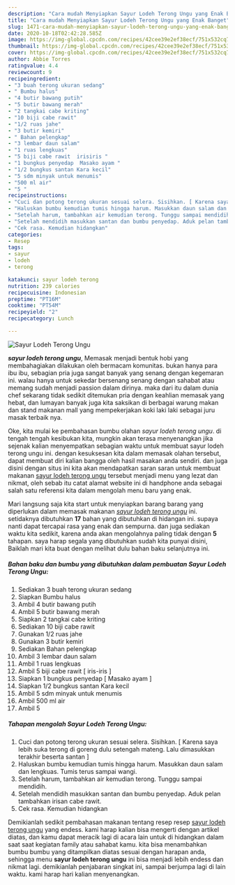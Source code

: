 ```yaml
---
description: "Cara mudah Menyiapkan Sayur Lodeh Terong Ungu yang Enak Banget"
title: "Cara mudah Menyiapkan Sayur Lodeh Terong Ungu yang Enak Banget"
slug: 1471-cara-mudah-menyiapkan-sayur-lodeh-terong-ungu-yang-enak-banget
date: 2020-10-18T02:42:28.585Z
image: https://img-global.cpcdn.com/recipes/42cee39e2ef38ecf/751x532cq70/sayur-lodeh-terong-ungu-foto-resep-utama.jpg
thumbnail: https://img-global.cpcdn.com/recipes/42cee39e2ef38ecf/751x532cq70/sayur-lodeh-terong-ungu-foto-resep-utama.jpg
cover: https://img-global.cpcdn.com/recipes/42cee39e2ef38ecf/751x532cq70/sayur-lodeh-terong-ungu-foto-resep-utama.jpg
author: Abbie Torres
ratingvalue: 4.4
reviewcount: 9
recipeingredient:
- "3 buah terong ukuran sedang"
- " Bumbu halus"
- "4 butir bawang putih"
- "5 butir bawang merah"
- "2 tangkai cabe kriting"
- "10 biji cabe rawit"
- "1/2 ruas jahe"
- "3 butir kemiri"
- " Bahan pelengkap"
- "3 lembar daun salam"
- "1 ruas lengkuas"
- "5 biji cabe rawit  irisiris "
- "1 bungkus penyedap  Masako ayam "
- "1/2 bungkus santan Kara kecil"
- "5 sdm minyak untuk menumis"
- "500 ml air"
- "5 "
recipeinstructions:
- "Cuci dan potong terong ukuran sesuai selera. Sisihkan. [ Karena saya lebih suka terong di goreng dulu setengah mateng. Lalu dimasukkan terakhir beserta santan ]"
- "Haluskan bumbu kemudian tumis hingga harum. Masukkan daun salam dan lengkuas. Tumis terus sampai wangi."
- "Setelah harum, tambahkan air kemudian terong. Tunggu sampai mendidih."
- "Setelah mendidih masukkan santan dan bumbu penyedap. Aduk pelan tambahkan irisan cabe rawit."
- "Cek rasa. Kemudian hidangkan"
categories:
- Resep
tags:
- sayur
- lodeh
- terong

katakunci: sayur lodeh terong 
nutrition: 239 calories
recipecuisine: Indonesian
preptime: "PT16M"
cooktime: "PT54M"
recipeyield: "2"
recipecategory: Lunch

---
```



![Sayur Lodeh Terong Ungu](https://img-global.cpcdn.com/recipes/42cee39e2ef38ecf/751x532cq70/sayur-lodeh-terong-ungu-foto-resep-utama.jpg)

<b><i>sayur lodeh terong ungu</i></b>, Memasak menjadi bentuk hobi yang membahagiakan dilakukan oleh bermacam komunitas. bukan hanya para ibu ibu, sebagian pria juga sangat banyak yang senang dengan kegemaran ini. walau hanya untuk sekedar bersenang senang dengan sahabat atau memang sudah menjadi passion dalam dirinya. maka dari itu dalam dunia chef sekarang tidak sedikit ditemukan pria dengan keahlian memasak yang hebat, dan lumayan banyak juga kita saksikan di berbagai warung makan dan stand makanan mall yang mempekerjakan koki laki laki sebagai juru masak terbaik nya.

Oke, kita mulai ke pembahasan bumbu olahan <i>sayur lodeh terong ungu</i>. di tengah tengah kesibukan kita, mungkin akan terasa menyenangkan jika sejenak kalian menyempatkan sebagian waktu untuk membuat sayur lodeh terong ungu ini. dengan kesuksesan kita dalam memasak olahan tersebut, dapat membuat diri kalian bangga oleh hasil masakan anda sendiri. dan juga disini dengan situs ini kita akan mendapatkan saran saran untuk membuat makanan <u>sayur lodeh terong ungu</u> tersebut menjadi menu yang lezat dan nikmat, oleh sebab itu catat alamat website ini di handphone anda sebagai salah satu referensi kita dalam mengolah menu baru yang enak.




Mari langsung saja kita start untuk menyiapkan barang barang yang diperlukan dalam memasak makanan <u><i>sayur lodeh terong ungu</i></u> ini. setidaknya dibutuhkan <b>17</b> bahan yang dibutuhkan di hidangan ini. supaya nanti dapat tercapai rasa yang enak dan sempurna. dan juga sediakan waktu kita sedikit, karena anda akan mengolahnya paling tidak dengan <b>5</b> tahapan. saya harap segala yang dibutuhkan sudah kita punyai disini, Baiklah mari kita buat dengan melihat dulu bahan baku selanjutnya ini.

<!--inarticleads1-->

##### Bahan baku dan bumbu yang dibutuhkan dalam pembuatan Sayur Lodeh Terong Ungu:

1. Sediakan 3 buah terong ukuran sedang
1. Siapkan  Bumbu halus
1. Ambil 4 butir bawang putih
1. Ambil 5 butir bawang merah
1. Siapkan 2 tangkai cabe kriting
1. Sediakan 10 biji cabe rawit
1. Gunakan 1/2 ruas jahe
1. Gunakan 3 butir kemiri
1. Sediakan  Bahan pelengkap
1. Ambil 3 lembar daun salam
1. Ambil 1 ruas lengkuas
1. Ambil 5 biji cabe rawit [ iris-iris ]
1. Siapkan 1 bungkus penyedap [ Masako ayam ]
1. Siapkan 1/2 bungkus santan Kara kecil
1. Ambil 5 sdm minyak untuk menumis
1. Ambil 500 ml air
1. Ambil 5 




<!--inarticleads2-->

##### Tahapan mengolah Sayur Lodeh Terong Ungu:

1. Cuci dan potong terong ukuran sesuai selera. Sisihkan. [ Karena saya lebih suka terong di goreng dulu setengah mateng. Lalu dimasukkan terakhir beserta santan ]
1. Haluskan bumbu kemudian tumis hingga harum. Masukkan daun salam dan lengkuas. Tumis terus sampai wangi.
1. Setelah harum, tambahkan air kemudian terong. Tunggu sampai mendidih.
1. Setelah mendidih masukkan santan dan bumbu penyedap. Aduk pelan tambahkan irisan cabe rawit.
1. Cek rasa. Kemudian hidangkan




Demikianlah sedikit pembahasan makanan tentang resep resep <u>sayur lodeh terong ungu</u> yang endess. kami harap kalian bisa mengerti dengan artikel diatas, dan kamu dapat meracik lagi di acara lain untuk di hidangkan dalam saat saat kegiatan family atau sahabat kamu. kita bisa menambahkan bumbu bumbu yang ditampilkan diatas sesuai dengan harapan anda, sehingga menu <b>sayur lodeh terong ungu</b> ini bisa menjadi lebih endess dan nikmat lagi. demikianlah penjabaran singkat ini, sampai berjumpa lagi di lain waktu. kami harap hari kalian menyenangkan.
